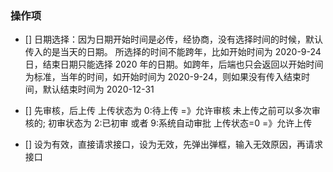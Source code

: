 ### 操作项

- [] 日期选择：因为日期开始时间是必传，经协商，没有选择时间的时候，默认传入的是当天的日期。
  所选择的时间不能跨年，比如开始时间为 2020-9-24 日，结束日期只能选择 2020 年的日期。如跨年，后端也只会返回以开始时间为标准，当年的时间，如开始时间为 2020-9-24，则如果没有传入结束时间，默认结束时间为 2020-12-31

- [] 先审核，后上传
  上传状态为 0:待上传 =》允许审核 未上传之前可以多次审核的;
  初审状态为 2:已初审 或者 9:系统自动审批 上传状态=0 =》允许上传

- [] 设为有效，直接请求接口，设为无效，先弹出弹框，输入无效原因，再请求接口
